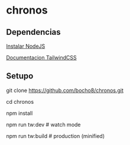 # chronos

## Dependencias
[Instalar NodeJS](https://nodejs.org/en/download)

[Documentacion TailwindCSS](https://tailwindcss.com/docs/styling-with-utility-classes)

## Setupo
git clone https://github.com/bocho8/chronos.git

cd chronos


npm install

npm run tw:dev    # watch mode

npm run tw:build  # production (minified)
